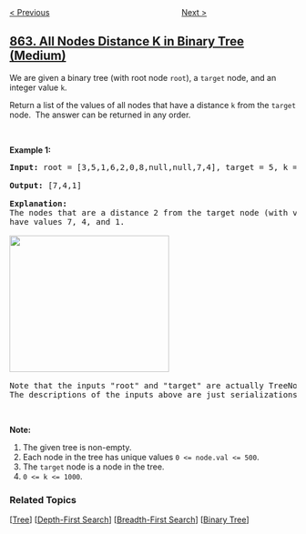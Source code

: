 <!--|This file generated by command(leetcode description); DO NOT EDIT.    |-->
<!--+----------------------------------------------------------------------+-->
<!--|@author    openset <openset.wang@gmail.com>                           |-->
<!--|@link      https://github.com/openset                                 |-->
<!--|@home      https://github.com/openset/leetcode                        |-->
<!--+----------------------------------------------------------------------+-->

[< Previous](../shortest-subarray-with-sum-at-least-k "Shortest Subarray with Sum at Least K")
　　　　　　　　　　　　　　　　
[Next >](../shortest-path-to-get-all-keys "Shortest Path to Get All Keys")

## [863. All Nodes Distance K in Binary Tree (Medium)](https://leetcode.com/problems/all-nodes-distance-k-in-binary-tree "二叉树中所有距离为 K 的结点")

<p>We are given a binary tree (with root node&nbsp;<code>root</code>), a <code>target</code> node, and an integer value <code>k</code>.</p>

<p>Return a list of the values of all&nbsp;nodes that have a distance <code>k</code> from the <code>target</code> node.&nbsp; The answer can be returned in any order.</p>

<p>&nbsp;</p>

<ol>
</ol>

<div>
<p><strong>Example 1:</strong></p>

<pre>
<strong>Input: </strong>root = <span id="example-input-1-1">[3,5,1,6,2,0,8,null,null,7,4]</span>, target = <span id="example-input-1-2">5</span>, k = <span id="example-input-1-3">2</span>

<strong>Output: </strong><span id="example-output-1">[7,4,1]</span>

<strong>Explanation: </strong>
The nodes that are a distance 2 from the target node (with value 5)
have values 7, 4, and 1.

<img alt="" src="https://s3-lc-upload.s3.amazonaws.com/uploads/2018/06/28/sketch0.png" style="width: 280px; height: 240px;" />

Note that the inputs &quot;root&quot; and &quot;target&quot; are actually TreeNodes.
The descriptions of the inputs above are just serializations of these objects.
</pre>

<p>&nbsp;</p>

<p><strong>Note:</strong></p>

<ol>
	<li>The given tree is non-empty.</li>
	<li>Each node in the tree has unique values&nbsp;<code>0 &lt;= node.val &lt;= 500</code>.</li>
	<li>The <code>target</code>&nbsp;node is a node in the tree.</li>
	<li><code>0 &lt;= k &lt;= 1000</code>.</li>
</ol>
</div>

### Related Topics
  [[Tree](../../tag/tree/README.md)]
  [[Depth-First Search](../../tag/depth-first-search/README.md)]
  [[Breadth-First Search](../../tag/breadth-first-search/README.md)]
  [[Binary Tree](../../tag/binary-tree/README.md)]
